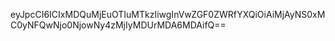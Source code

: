 eyJpcCI6ICIxMDQuMjEuOTIuMTkzIiwgInVwZGF0ZWRfYXQiOiAiMjAyNS0xMC0yNFQwNjo0NjowNy4zMjIyMDUrMDA6MDAifQ==